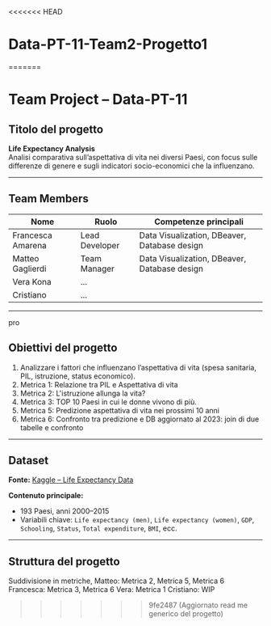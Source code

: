 <<<<<<< HEAD
# Data-PT-11-Team2-Progetto1
=======
# Team Project – Data-PT-11

##  Titolo del progetto
**Life Expectancy Analysis**  
Analisi comparativa sull’aspettativa di vita nei diversi Paesi, con focus sulle differenze di genere e sugli indicatori socio-economici che la influenzano.

---

##  Team Members
| Nome | Ruolo | Competenze principali |
|------|--------|-----------------------|
| Francesca Amarena | Lead Developer | Data Visualization, DBeaver, Database design |
| Matteo Gaglierdi | Team Manager |  Data Visualization, DBeaver, Database design |
| Vera Kona | ... |
| Cristiano | ... |

---
pro
##  Obiettivi del progetto
1. Analizzare i fattori che influenzano l’aspettativa di vita (spesa sanitaria, PIL, istruzione, status economico).
2. Metrica 1: Relazione tra PIL e Aspettativa di vita
3. Metrica 2: L'istruzione allunga la vita?
4. Metrica 3: TOP 10 Paesi in cui le donne vivono di più.
5. Metrica 5: Predizione aspettativa di vita nei prossimi 10 anni
3. Metrica 6: Confronto tra predizione e DB aggiornato al 2023: join di due tabelle e confronto

---

##  Dataset
**Fonte:** [Kaggle – Life Expectancy Data](https://www.kaggle.com/datasets/maryalebron/life-expectancy-data)  

**Contenuto principale:**
- 193 Paesi, anni 2000–2015  
- Variabili chiave: `Life expectancy (men)`, `Life expectancy (women)`, `GDP`, `Schooling`, `Status`, `Total expenditure`, `BMI`, ecc.

---

##  Struttura del progetto
Suddivisione in metriche,
Matteo: Metrica 2, Metrica 5, Metrica 6
Francesca: Metrica 3, Metrica 6
Vera: Metrica 1
Cristiano: WIP 
>>>>>>> 9fe2487 (Aggiornato read me generico del progetto)
